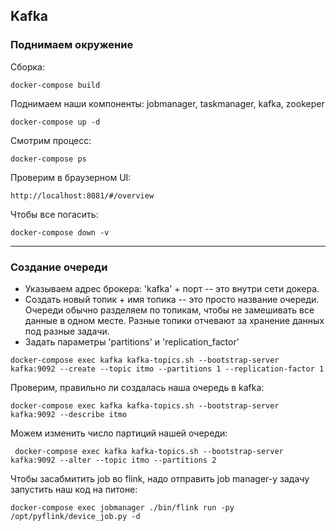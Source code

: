 ## Kafka

### Поднимаем окружение

Сборка:

```commandline
docker-compose build
```

Поднимаем наши компоненты: jobmanager, taskmanager, kafka, zookeper

```commandline
docker-compose up -d
```

Смотрим процесс:

```commandline
docker-compose ps
```
Проверим в браузерном UI:
```
http://localhost:8081/#/overview

```

Чтобы все погасить:

```commandline
docker-compose down -v
```

---

### Создание очереди

- Указываем адрес брокера: 'kafka' + порт -- это внутри сети докера.
- Создать новый топик + имя топика -- это просто название очереди. Очереди обычно разделяем по топикам, чтобы не замешивать все данные в одном месте. Разные топики отчевают за хранение данных под разные задачи.
- Задать параметры 'partitions' и 'replication_factor'

```commandline
docker-compose exec kafka kafka-topics.sh --bootstrap-server kafka:9092 --create --topic itmo --partitions 1 --replication-factor 1
```

Проверим, правильно ли создалась наша очередь в kafka:

```commandline
docker-compose exec kafka kafka-topics.sh --bootstrap-server kafka:9092 --describe itmo  
```

Можем изменить число партиций нашей очереди:
```commandline
 docker-compose exec kafka kafka-topics.sh --bootstrap-server kafka:9092 --alter --topic itmo --partitions 2

```

Чтобы засабмитить job во flink, надо отправить job manager-у задачу запустить наш код на питоне:
```commandline
docker-compose exec jobmanager ./bin/flink run -py /opt/pyflink/device_job.py -d  
```
